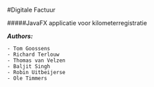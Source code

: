#Digitale Factuur

#####JavaFX applicatie voor kilometerregistratie

***Authors:***

```
- Tom Goossens
- Richard Terlouw			
- Thomas van Velzen
- Baljit Singh	
- Robin Uitbeijerse		
- Ole Timmers	
```
